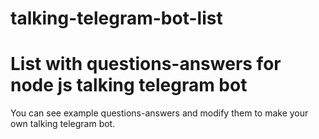 # talking-telegram-bot-list

# List with questions-answers for node js talking telegram bot

You can see example questions-answers and modify them to make your own talking telegram bot.
